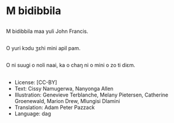 # M bidibbila

##
M bidibbila maa yuli John Francis.

##
O yuri kɔdu ʒɛhi mini apil pam.

##
O ni suugi o noli naai, ka o chaŋ ni o mini o zo ti diɛm.

##
* License: [CC-BY]
* Text: Cissy Namugerwa, Nanyonga Allen
* Illustration: Genevieve Terblanche, Melany Pietersen, Catherine Groenewald, Marion Drew, Mlungisi Dlamini
* Translation: Adam Peter Pazzack
* Language: dag
